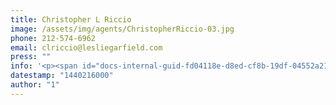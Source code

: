 ```yaml
---
title: Christopher L Riccio
image: /assets/img/agents/ChristopherRiccio-03.jpg
phone: 212-574-6962
email: clriccio@lesliegarfield.com
press: ""
info: '<p><span id="docs-internal-guid-fd04118e-d8ed-cf8b-19df-04552a21a4df"></span></p><p dir="ltr" rel="line-height:1.38;margin-top:0pt;margin-bottom:0pt;">Christopher L. Riccio joined Leslie J. Garfield in 2011 and specializes in the sales and leasing of buildings in the West Village. Christopher has work experience at The Bank of NY Mellon within Global Client Management and UBS in Wealth Management. Christopher was raised in upstate New York where he attended the Albany Academies and Bethlehem schools.Christopher was a two sport athlete in Lacrosse and Hockey playing in the New England Prep School League. He received a Division 1 Athletic Scholarship to Wagner College in Lacrosse where he studied Finance. </p><p dir="ltr" rel="line-height:1.38;margin-top:0pt;margin-bottom:0pt;">Christopher brings the same competitiveness, passion and work ethic to real estate. He is a dedicated, self starter whose aim is to deliver the highest individualized service to his clients in researching the market and understanding the characteristics and advantages of each property listing and neighborhood. Christopher currently resides in the heart of the West Village and maintains his fitness through running in Central Park, playing hockey at Chelsea Piers and as a member of the New York Athletic Club. </p>'
datestamp: "1440216000"
author: "1"
---
```


